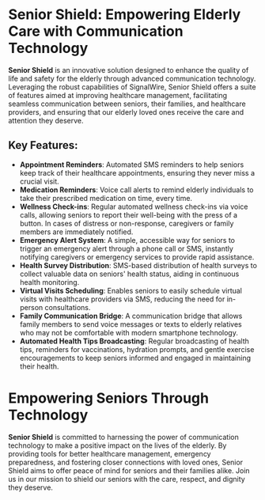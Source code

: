 # Senior Shield: Empowering Elderly Care with Communication Technology
**Senior Shield** is an innovative solution designed to enhance the quality of life and safety for the elderly through advanced communication technology. Leveraging the robust capabilities of SignalWire, Senior Shield offers a suite of features aimed at improving healthcare management, facilitating seamless communication between seniors, their families, and healthcare providers, and ensuring that our elderly loved ones receive the care and attention they deserve.
## Key Features:
- **Appointment Reminders**: Automated SMS reminders to help seniors keep track of their healthcare appointments, ensuring they never miss a crucial visit.
- **Medication Reminders**: Voice call alerts to remind elderly individuals to take their prescribed medication on time, every time.
- **Wellness Check-ins**: Regular automated wellness check-ins via voice calls, allowing seniors to report their well-being with the press of a button. In cases of distress or non-response, caregivers or family members are immediately notified.
- **Emergency Alert System**: A simple, accessible way for seniors to trigger an emergency alert through a phone call or SMS, instantly notifying caregivers or emergency services to provide rapid assistance.
- **Health Survey Distribution**: SMS-based distribution of health surveys to collect valuable data on seniors' health status, aiding in continuous health monitoring.
- **Virtual Visits Scheduling**: Enables seniors to easily schedule virtual visits with healthcare providers via SMS, reducing the need for in-person consultations.
- **Family Communication Bridge**: A communication bridge that allows family members to send voice messages or texts to elderly relatives who may not be comfortable with modern smartphone technology.
- **Automated Health Tips Broadcasting**: Regular broadcasting of health tips, reminders for vaccinations, hydration prompts, and gentle exercise encouragements to keep seniors informed and engaged in maintaining their health.
# Empowering Seniors Through Technology
**Senior Shield** is committed to harnessing the power of communication technology to make a positive impact on the lives of the elderly. By providing tools for better healthcare management, emergency preparedness, and fostering closer connections with loved ones, Senior Shield aims to offer peace of mind for seniors and their families alike.
Join us in our mission to shield our seniors with the care, respect, and dignity they deserve.
